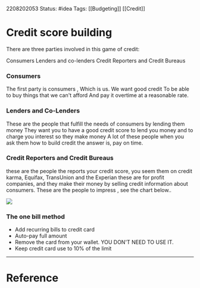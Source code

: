 2208202053
	Status: #idea 
		Tags: [[Budgeting]] [[Credit]]

# Credit score building



There are three parties involved in this game of credit: 

Consumers
Lenders and co-lenders
Credit Reporters and Credit Bureaus


### Consumers

The first party is consumers , Which is us.
We want good credit To be able to buy things that we can't afford And pay it overtime at a reasonable rate.



### Lenders and Co-Lenders

These are the people that fulfill the needs of consumers by lending them money
They want you to have a good credit score to lend you money and to charge you interest so they make money
A lot of these people when you ask them how to build credit the answer is, pay on time.


### Credit Reporters and Credit Bureaus

these are the people the reports your credit score, you seem them on credit karma, Equifax, TransUnion and the Experian these are for profit companies, and they make their money by selling credit information about consumers.
These are the people to impress , see the chart below..



<img src = "https://www.investopedia.com/thmb/XTolbKwpmyVgnoynYy_Om3RtOnE=/1500x1000/filters:no_upscale():max_bytes(150000):strip_icc()/credit-score-factors-4230170-v22-897d0814646e4fc188473be527ea7b8a.png"> 


### The one bill method

- Add recurring bills to credit card
- Auto-pay full amount
- Remove the card from your wallet. YOU DON'T NEED TO USE IT.
- Keep credit card use to 10% of the limit


---
# Reference